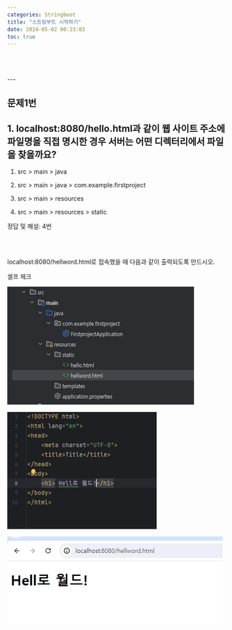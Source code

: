 ```yaml
---
categories: Stringboot
title: "스트링부트 시작하기"
date: 2024-05-02 00:23:03
toc: true
---
```


<br>
<br>
<br>
---

## 문제1번

## 1. localhost:8080/hello.html과 같이 웹 사이트 주소에 파일명을 직접 명시한 경우 서버는 어떤 디렉터리에서 파일을 찾을까요?

1) src > main > java

2) src > main > java > com.example.firstproject

3) src > main > resources

4) src > main > resources > static

정답 및 해설: 4번

<br>
<br>


localhost:8080/hellword.html로 접속했을 때 다음과 같이 출력되도록 만드시오.

셀프 체크

![test](https://github.com/leejieun9/leejieun9.github.io/blob/master/docs/assets/images/1-1.PNG?raw=true)

![test](https://github.com/leejieun9/leejieun9.github.io/blob/master/docs/assets/images/1-2.PNG?raw=true)

![test](https://github.com/leejieun9/leejieun9.github.io/blob/master/docs/assets/images/1-3.PNG?raw=true)
​
